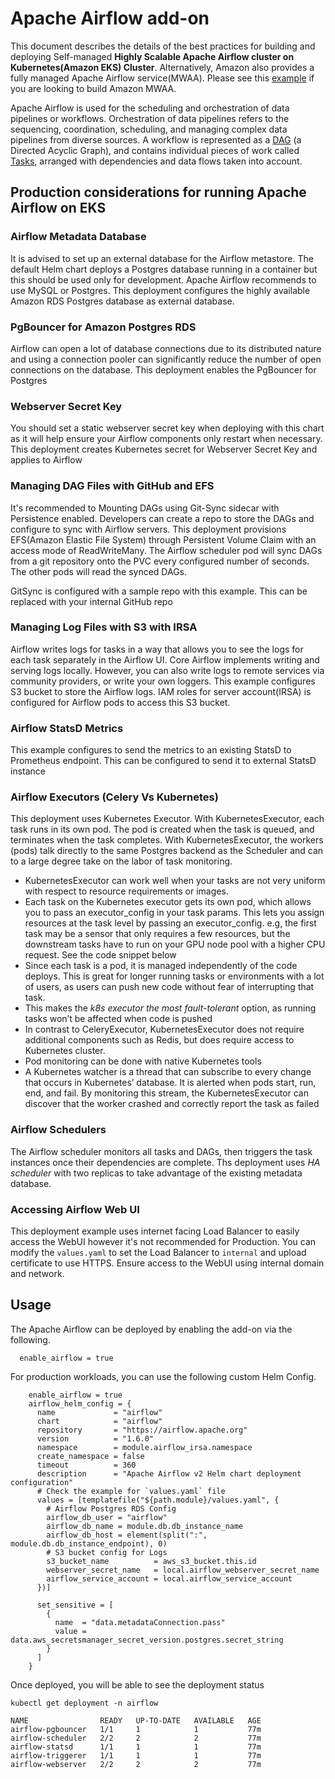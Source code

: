 # Apache Airflow add-on

This document describes the details of the best practices for building and deploying Self-managed **Highly Scalable Apache Airflow cluster on Kubernetes(Amazon EKS) Cluster**.
Alternatively, Amazon also provides a fully managed Apache Airflow service(MWAA). Please see this [example](https://awslabs.github.io/data-on-eks/docs/job-schedulers-eks/aws-managed-airflow) if you are looking to build Amazon MWAA.

Apache Airflow is used for the scheduling and orchestration of data pipelines or workflows.
Orchestration of data pipelines refers to the sequencing, coordination, scheduling, and managing complex data pipelines from diverse sources.
A workflow is represented as a [DAG](https://airflow.apache.org/docs/apache-airflow/stable/concepts/dags.html) (a Directed Acyclic Graph), and contains individual pieces of work called [Tasks](https://airflow.apache.org/docs/apache-airflow/stable/concepts/tasks.html), arranged with dependencies and data flows taken into account.

## Production considerations for running Apache Airflow on EKS

### Airflow Metadata Database
It is advised to set up an external database for the Airflow metastore. The default Helm chart deploys a Postgres database running in a container but this should be used only for development.
Apache Airflow recommends to use MySQL or Postgres. This deployment configures the highly available Amazon RDS Postgres database as external database.

### PgBouncer for Amazon Postgres RDS
Airflow can open a lot of database connections due to its distributed nature and using a connection pooler can significantly reduce the number of open connections on the database.
This deployment enables the PgBouncer for Postgres

### Webserver Secret Key
You should set a static webserver secret key when deploying with this chart as it will help ensure your Airflow components only restart when necessary.
This deployment creates Kubernetes secret for Webserver Secret Key and applies to Airflow

### Managing DAG Files with GitHub and EFS
It's recommended to Mounting DAGs using Git-Sync sidecar with Persistence enabled.
Developers can create a repo to store the DAGs and configure to sync with Airflow servers.
This deployment provisions EFS(Amazon Elastic File System) through Persistent Volume Claim with an access mode of ReadWriteMany.
The Airflow scheduler pod will sync DAGs from a git repository onto the PVC every configured number of seconds.
The other pods will read the synced DAGs.

GitSync is configured with a sample repo with this example. This can be replaced with your internal GitHub repo

### Managing Log Files with S3 with IRSA
Airflow writes logs for tasks in a way that allows you to see the logs for each task separately in the Airflow UI.
Core Airflow implements writing and serving logs locally. However, you can also write logs to remote services via community providers, or write your own loggers.
This example configures S3 bucket to store the Airflow logs. IAM roles for server account(IRSA) is configured for Airflow pods to access this S3 bucket.

### Airflow StatsD Metrics
This example configures to send the metrics to an existing StatsD to Prometheus endpoint. This can be configured to send it to external StatsD instance

### Airflow Executors (Celery Vs Kubernetes)
This deployment uses Kubernetes Executor. With KubernetesExecutor, each task runs in its own pod.
The pod is created when the task is queued, and terminates when the task completes.
With KubernetesExecutor, the workers (pods) talk directly to the same Postgres backend as the Scheduler and can to a large degree take on the labor of task monitoring.

* KubernetesExecutor can work well when your tasks are not very uniform with respect to resource requirements or images.
* Each task on the Kubernetes executor gets its own pod, which allows you to pass an executor_config in your task params. This lets you assign resources at the task level by passing an executor_config. e.g, the first task may be a sensor that only requires a few resources, but the downstream tasks have to run on your GPU node pool with a higher CPU request. See the code snippet below
* Since each task is a pod, it is managed independently of the code deploys. This is great for longer running tasks or environments with a lot of users, as users can push new code without fear of interrupting that task.
* This makes the *k8s executor the most fault-tolerant* option, as running tasks won’t be affected when code is pushed
* In contrast to CeleryExecutor, KubernetesExecutor does not require additional components such as Redis, but does require access to Kubernetes cluster.
* Pod monitoring can be done with native Kubernetes tools
* A Kubernetes watcher is a thread that can subscribe to every change that occurs in Kubernetes’ database. It is alerted when pods start, run, end, and fail. By monitoring this stream, the KubernetesExecutor can discover that the worker crashed and correctly report the task as failed

### Airflow Schedulers
The Airflow scheduler monitors all tasks and DAGs, then triggers the task instances once their dependencies are complete.
Ths deployment uses *HA scheduler* with two replicas to take advantage of the existing metadata database.

### Accessing Airflow Web UI
This deployment example uses internet facing Load Balancer to easily access the WebUI however it's not recommended for Production.
You can modify the `values.yaml` to set the Load Balancer to `internal` and upload certificate to use HTTPS.
Ensure access to the WebUI using internal domain and network.

## Usage

The Apache Airflow can be deployed by enabling the add-on via the following.

```hcl
  enable_airflow = true
```

For production workloads, you can use the following custom Helm Config.

```hcl
    enable_airflow = true
    airflow_helm_config = {
      name             = "airflow"
      chart            = "airflow"
      repository       = "https://airflow.apache.org"
      version          = "1.6.0"
      namespace        = module.airflow_irsa.namespace
      create_namespace = false
      timeout          = 360
      description      = "Apache Airflow v2 Helm chart deployment configuration"
      # Check the example for `values.yaml` file
      values = [templatefile("${path.module}/values.yaml", {
        # Airflow Postgres RDS Config
        airflow_db_user = "airflow"
        airflow_db_name = module.db.db_instance_name
        airflow_db_host = element(split(":", module.db.db_instance_endpoint), 0)
        # S3 bucket config for Logs
        s3_bucket_name          = aws_s3_bucket.this.id
        webserver_secret_name   = local.airflow_webserver_secret_name
        airflow_service_account = local.airflow_service_account
      })]

      set_sensitive = [
        {
          name  = "data.metadataConnection.pass"
          value = data.aws_secretsmanager_secret_version.postgres.secret_string
        }
      ]
    }
```

Once deployed, you will be able to see the deployment status

```shell
kubectl get deployment -n airflow

NAME                READY   UP-TO-DATE   AVAILABLE   AGE
airflow-pgbouncer   1/1     1            1           77m
airflow-scheduler   2/2     2            2           77m
airflow-statsd      1/1     1            1           77m
airflow-triggerer   1/1     1            1           77m
airflow-webserver   2/2     2            2           77m
```
